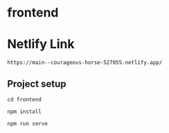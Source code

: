 # frontend

# Netlify Link 

```
https://main--courageous-horse-527055.netlify.app/

```

## Project setup

```
cd frontend
``` 

```
npm install
```

```
npm run serve
```

